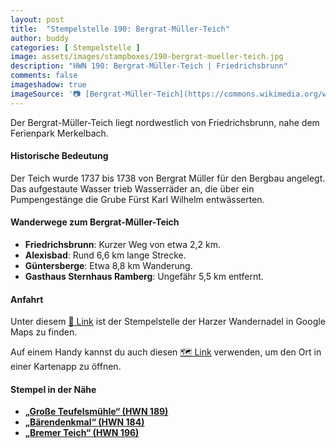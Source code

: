 ```yaml
---
layout: post
title:  "Stempelstelle 190: Bergrat-Müller-Teich"
author: buddy
categories: [ Stempelstelle ]
image: assets/images/stampboxes/190-bergrat-mueller-teich.jpg
description: "HWN 190: Bergrat-Müller-Teich | Friedrichsbrunn"
comments: false
imageshadow: true
imageSource: '📷 [Bergrat-Müller-Teich](https://commons.wikimedia.org/wiki/File:Bergrat-M%C3%BCller-Teich.jpg) von <a href="//commons.wikimedia.org/wiki/User:B.Thomas95" title="User:B.Thomas95">B.Thomas95</a> unter Lizenz [CC BY-SA 3.0](https://creativecommons.org/licenses/by-sa/3.0)'
---
```


Der Bergrat-Müller-Teich liegt nordwestlich von Friedrichsbrunn, nahe dem Ferienpark Merkelbach. 

#### Historische Bedeutung

Der Teich wurde 1737 bis 1738 von Bergrat Müller für den Bergbau angelegt. Das aufgestaute Wasser trieb Wasserräder an, die über ein Pumpengestänge die Grube Fürst Karl Wilhelm entwässerten. 

#### Wanderwege zum Bergrat-Müller-Teich

- **Friedrichsbrunn**: Kurzer Weg von etwa 2,2 km.
- **Alexisbad**: Rund 6,6 km lange Strecke.
- **Güntersberge**: Etwa 8,8 km Wanderung.
- **Gasthaus Sternhaus Ramberg**: Ungefähr 5,5 km entfernt. 

#### Anfahrt

Unter diesem [📍 Link](https://www.google.com/maps/dir/?api=1&origin=&destination=51.67948%2C%2011.06500) ist der Stempelstelle der Harzer Wandernadel in Google Maps zu finden.

<div class="android-only">
  Auf einem Handy kannst du auch diesen 
  <a href="geo:51.67948,11.06500">🗺️ Link</a> 
  verwenden, um den Ort in einer Kartenapp zu öffnen.
  <p></p>
</div>

#### Stempel in der Nähe

- [**„Große Teufelsmühle“ (HWN 189)**](/stempelstelle-189-grosse-teufelsmuehle)
- [**„Bärendenkmal“ (HWN 184)**](/stempelstelle-184-baerendenkmal)
- [**„Bremer Teich“ (HWN 196)**](/stempelstelle-196-bremer-teich)
